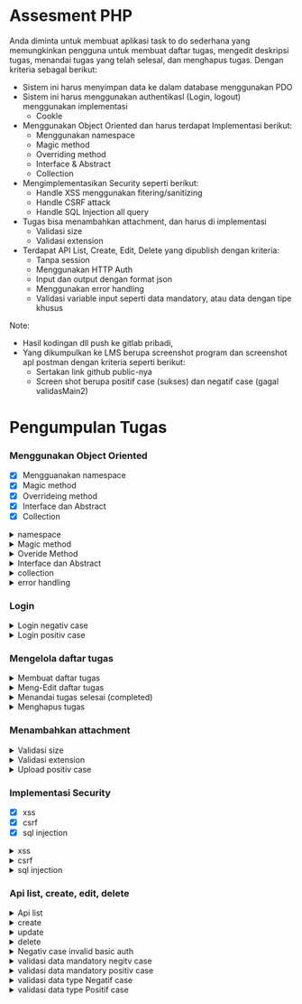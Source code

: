 # Assesment PHP 

Anda diminta untuk membuat aplikasi task to do sederhana yang memungkinkan
pengguna untuk membuat daftar tugas, mengedit deskripsi tugas, menandai tugas yang
telah selesal, dan menghapus tugas. Dengan kriteria sebagal berikut:  
  
- Sistem ini harus menyimpan data ke dalam database menggunakan PDO
- Sistem ini harus menggunakan authentikasl (Login, logout) menggunakan implementasi  
  - Cookle
- Menggunakan Object Oriented dan harus terdapat Implementasi berikut:  
  - Menggunakan namespace  
  - Magic method  
  - Overriding method
  - Interface & Abstract
  - Collection
- Mengimplementasikan Security seperti berikut:  
  - Handle XSS menggunakan fitering/sanitizing  
  - Handle CSRF attack
  - Handle SQL Injection all query  
- Tugas bisa menambahkan attachment, dan harus di implementasi  
  - Validasi size  
  - Validasi extension  
- Terdapat API List, Create, Edit, Delete yang dipublish dengan kriteria:  
  - Tanpa session
  - Menggunakan HTTP Auth  
  - Input dan output dengan format json  
  - Menggunakan error handling  
  - Validasi variable input seperti data mandatory, atau data dengan tipe khusus  
  


Note:  
- Hasil kodingan dll push ke gitlab pribadi,  
- Yang dikumpulkan ke LMS berupa screenshot program dan screenshot apl postman dengan kriteria seperti berikut:
  - Sertakan link github public-nya
  - Screen shot berupa positif case (sukses) dan negatif case (gagal validasMain2)
 
# Pengumpulan Tugas 

### Menggunakan Object Oriented 

- [x] Mengguanakan namespace
- [x] Magic method
- [x] Overrideing method
- [x] Interface dan Abstract
- [x] Collection

<details>
  <summary>namespace</summary>
  
  ![image](https://github.com/Zaidzularsya/tugas-assesment-php/assets/85419185/d33d8cfc-57d2-4752-ab1b-38b2050e12b0)
  ![image](https://github.com/Zaidzularsya/tugas-assesment-php/assets/85419185/8095eabb-16b3-423c-b3ca-26d9c3d12b70)
  ![image](https://github.com/Zaidzularsya/tugas-assesment-php/assets/85419185/0c6c4049-0802-46c5-89f3-a6bc0e98d999)
  ![image](https://github.com/Zaidzularsya/tugas-assesment-php/assets/85419185/adbf6ceb-59cf-4f1d-b33b-3c362173e5fa)

</details>

<details>
  <summary>Magic method</summary>
  
  ![image](https://github.com/Zaidzularsya/tugas-assesment-php/assets/85419185/8bda302e-c586-491f-8ea9-7f567361aef8)

</details>

<details>
  <summary>Overide Method</summary>

  ![image](https://github.com/Zaidzularsya/tugas-assesment-php/assets/85419185/94e266ad-a493-41be-ad92-4f75b7c32457)

</details>

<details>
  <summary>Interface dan Abstract</summary>

  ![image](https://github.com/Zaidzularsya/tugas-assesment-php/assets/85419185/79ce9df4-488c-438e-8581-1c6263dc0ecf)

</details>

<details>
  <summary>collection</summary>

  ![image](https://github.com/Zaidzularsya/tugas-assesment-php/assets/85419185/20323057-c0ad-4c5a-8075-5aadadf6ea36)

</details>

<details>
  <summary>error handling</summary>

  ![image](https://github.com/Zaidzularsya/tugas-assesment-php/assets/85419185/782f6e8d-5391-4d00-aa4a-7ee45f29a62d)

</details>

### Login 

<details>
<summary>Login negativ case</summary>
  
![image](https://github.com/Zaidzularsya/tugas-assesment-php/assets/85419185/989bf1f0-98c8-4169-b02a-c328381a57b8)
![image](https://github.com/Zaidzularsya/tugas-assesment-php/assets/85419185/b90b43fa-9db9-4971-a671-1c22d0da23f9)

</details>

<details>
<summary>Login positiv case</summary>
  
![image](https://github.com/Zaidzularsya/tugas-assesment-php/assets/85419185/a4b3b97b-eeaa-43c6-8a8b-b467acd2108e)
![image](https://github.com/Zaidzularsya/tugas-assesment-php/assets/85419185/2cbaf8c0-8967-426d-9415-a77e73251153)

</details>

### Mengelola daftar tugas

<details>
<summary>Membuat daftar tugas</summary>
  
![image](https://github.com/Zaidzularsya/tugas-assesment-php/assets/85419185/22344f86-af53-4d67-b11c-a409eacaf487)
![image](https://github.com/Zaidzularsya/tugas-assesment-php/assets/85419185/eda3c2c0-c13c-45b2-8c56-553916b5e6a2)
![image](https://github.com/Zaidzularsya/tugas-assesment-php/assets/85419185/b6e16d79-df5b-44cb-9b42-ea282bd17c93)
![image](https://github.com/Zaidzularsya/tugas-assesment-php/assets/85419185/8af8d993-64c6-4b2b-b7f0-67935267f099)
![image](https://github.com/Zaidzularsya/tugas-assesment-php/assets/85419185/fe95073b-c85b-480f-bec4-9b473f1f881a)

</details>

<details>
<summary>Meng-Edit daftar tugas</summary>

![image](https://github.com/Zaidzularsya/tugas-assesment-php/assets/85419185/531d4f69-59dd-4c55-80d3-22a869b793a0)
![image](https://github.com/Zaidzularsya/tugas-assesment-php/assets/85419185/9afe23e0-e64c-434b-94f2-c19d307405a3)
![image](https://github.com/Zaidzularsya/tugas-assesment-php/assets/85419185/7927c711-e0e2-4745-9652-6674b6e6440a)
![image](https://github.com/Zaidzularsya/tugas-assesment-php/assets/85419185/d96e47b1-3702-4e7b-8bf2-c80833a479a1)
![image](https://github.com/Zaidzularsya/tugas-assesment-php/assets/85419185/15031659-25ee-4dca-8d21-ca3b3e2f20cf)

</details>

<details>
<summary>Menandai tugas selesai (completed)</summary>
  
![image](https://github.com/Zaidzularsya/tugas-assesment-php/assets/85419185/412f4ede-9798-4845-a077-eee219239973)
![image](https://github.com/Zaidzularsya/tugas-assesment-php/assets/85419185/b1e21a5d-1dd6-4e7f-95ed-0cffa3ce3381)
![image](https://github.com/Zaidzularsya/tugas-assesment-php/assets/85419185/d7f641f6-3002-4f82-9cf0-b23e731bef20)
![image](https://github.com/Zaidzularsya/tugas-assesment-php/assets/85419185/07506a24-6520-4de6-bae8-9bf2b4618fb1)
![image](https://github.com/Zaidzularsya/tugas-assesment-php/assets/85419185/46798c8f-7968-4153-b9a4-df0809a6b202)

</details>

<details>
<summary>Menghapus tugas</summary>
  
![image](https://github.com/Zaidzularsya/tugas-assesment-php/assets/85419185/9ebcf150-e04c-4159-b81e-af81ba744057)
![image](https://github.com/Zaidzularsya/tugas-assesment-php/assets/85419185/1ff53ca5-e021-4158-bc4a-ac16232e187f)
![image](https://github.com/Zaidzularsya/tugas-assesment-php/assets/85419185/ee9f92bb-6a2f-4492-9c42-1e4ba8793969)

</details>


### Menambahkan attachment 

<details>
<summary>Validasi size</summary>
  
![image](https://github.com/Zaidzularsya/tugas-assesment-php/assets/85419185/2c0259f4-ecf6-42f7-992e-ab44b7ac1a49)
![image](https://github.com/Zaidzularsya/tugas-assesment-php/assets/85419185/e7f33323-afe4-4d12-99d0-068badcd3669)
![image](https://github.com/Zaidzularsya/tugas-assesment-php/assets/85419185/71ea6ca5-4dbf-4923-ab6e-800955dba7d9)
![image](https://github.com/Zaidzularsya/tugas-assesment-php/assets/85419185/b86ce760-c75d-4edc-8e70-328722d189fb)
![image](https://github.com/Zaidzularsya/tugas-assesment-php/assets/85419185/697703fb-b600-40c7-af23-900275fceb35)

</details>

<details>
<summary>Validasi extension</summary>
  
![image](https://github.com/Zaidzularsya/tugas-assesment-php/assets/85419185/ae429b36-51f7-4dbd-bec0-845505b963d6)
![image](https://github.com/Zaidzularsya/tugas-assesment-php/assets/85419185/631c0147-fecb-4855-92f7-849e8e2418df)
![image](https://github.com/Zaidzularsya/tugas-assesment-php/assets/85419185/57309659-0fd6-482b-8d5c-42900521e48c)

</details>

<details>
<summary>Upload positiv case</summary>
  
![image](https://github.com/Zaidzularsya/tugas-assesment-php/assets/85419185/7a2c85b5-1c92-4c18-8b92-2ab4a26383b2)
![image](https://github.com/Zaidzularsya/tugas-assesment-php/assets/85419185/1f51d06a-0291-4b76-9928-c186af4878d1)
![image](https://github.com/Zaidzularsya/tugas-assesment-php/assets/85419185/d9acdc5a-41f1-40e6-9f82-7696527b84b9)

</details>

### Implementasi Security 

- [x] xss
- [x] csrf
- [x] sql injection 

<details>
  <summary>xss</summary>
  
  ![image](https://github.com/Zaidzularsya/tugas-assesment-php/assets/85419185/f83179c8-ca88-419d-9bbf-1d2dc4142416)
  ![image](https://github.com/Zaidzularsya/tugas-assesment-php/assets/85419185/c4a0e226-a4b4-49d1-ad75-d51eca51fb99)
  ![image](https://github.com/Zaidzularsya/tugas-assesment-php/assets/85419185/29dc2361-45f5-4cbd-aebc-e0e0167a9c26)
  
</details>

<details>
  <summary>csrf</summary>
  
  ![image](https://github.com/Zaidzularsya/tugas-assesment-php/assets/85419185/8fb78831-8ffc-42db-b6f0-407847cc113e)
  ![image](https://github.com/Zaidzularsya/tugas-assesment-php/assets/85419185/4a6b1e0f-6872-4f50-ba70-913e3b655ce9)
  ![image](https://github.com/Zaidzularsya/tugas-assesment-php/assets/85419185/c5c9a169-664f-4898-9995-fe758571ac53)
  ![image](https://github.com/Zaidzularsya/tugas-assesment-php/assets/85419185/235f500b-a3ba-4ee2-b4fe-aa8dd2a5da1c)

</details>

<details>
  <summary>sql injection</summary>
  
  ![image](https://github.com/Zaidzularsya/tugas-assesment-php/assets/85419185/9c8a9d6a-2639-4d2f-8e18-1e53a78a92c5)
  ![image](https://github.com/Zaidzularsya/tugas-assesment-php/assets/85419185/00421ca6-294c-49f0-9214-a1133ad829e8)


</details>

### Api list, create, edit, delete 

<details>
<summary>Api list</summary>
  
![image](https://github.com/Zaidzularsya/tugas-assesment-php/assets/85419185/3c160907-0080-4414-b5ed-74e7e3ce50e6)

</details>

<details>
<summary>create</summary>
  
![image](https://github.com/Zaidzularsya/tugas-assesment-php/assets/85419185/273bfdf5-1d35-4d17-b5cf-daf620fc9db8)
![image](https://github.com/Zaidzularsya/tugas-assesment-php/assets/85419185/bd927ab8-11e9-4779-b522-dd3ed1387553)

</details>

<details>
<summary>update</summary>

![image](https://github.com/Zaidzularsya/tugas-assesment-php/assets/85419185/2cc13d8b-853f-448e-a2da-d942bfc236dd)
![image](https://github.com/Zaidzularsya/tugas-assesment-php/assets/85419185/5df10ccd-e758-42f2-859e-edea630688f4)

</details>

<details>
<summary>delete</summary>

![image](https://github.com/Zaidzularsya/tugas-assesment-php/assets/85419185/0039d445-f2df-4108-94f4-a0bac944ce77)
![image](https://github.com/Zaidzularsya/tugas-assesment-php/assets/85419185/a653bd1c-206c-4e92-a8e2-ab899036ba85)

</details>

<details>
<summary>Negativ case invalid basic auth</summary>

![image](https://github.com/Zaidzularsya/tugas-assesment-php/assets/85419185/422e049d-881b-43c2-b2eb-50ef4d61dc2e)

</details>

<details>
<summary>validasi data mandatory negitv case</summary>

![image](https://github.com/Zaidzularsya/tugas-assesment-php/assets/85419185/a0260e16-4544-47ea-b47f-c32b94326c4a)
![image](https://github.com/Zaidzularsya/tugas-assesment-php/assets/85419185/a3d943ea-e6bd-42d4-abd9-e41eb46bc906)


</details>

<details>
<summary>validasi data mandatory positiv case</summary>

![image](https://github.com/Zaidzularsya/tugas-assesment-php/assets/85419185/8e8f702f-1ae4-481f-8684-35b3236365c2)

</details>

<details>
<summary>validasi data type Negatif case</summary>

![image](https://github.com/Zaidzularsya/tugas-assesment-php/assets/85419185/71548b96-f7b0-4bd9-948b-436c7cd54931)

</details>


<details>
<summary>validasi data type Positif case</summary>

![image](https://github.com/Zaidzularsya/tugas-assesment-php/assets/85419185/98277f48-7d4b-4232-812c-d6f1523c13b5)


</details>

